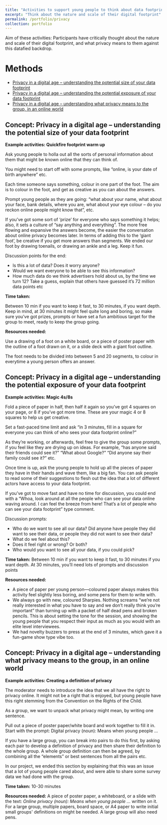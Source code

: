 ```yaml
---
title: "Activities to support young people to think about data footprints & privacy"
excerpt: "Think about the nature and scale of their digital footprint"
permalink: /portfolio/privacy
collection: portfolio
---
```


Aim of these activities: Participants have critically thought about the nature and scale of their digital footprint, and what privacy means to them against this datafied backdrop.


# Methods
- [Privacy in a digital age – understanding the potential size of your data footprint](#id-section1)
- [Privacy in a digital age – understanding the potential exposure of your data footprint](#id-section2)
- [Privacy in a digital age – understanding what privacy means to the group, in an online world](#id-section3)

<div id='id-section1'/>
  
## Concept: Privacy in a digital age – understanding the potential size of your data footprint
**Example activities: Quickfire footprint warm up** 

Ask young people to holla out all the sorts of personal information about them that might be known online that they can think of. 

You might need to start off with some prompts, like “online, is your date of birth anywhere” etc.

Each time someone says something, colour in one part of the foot. The aim is to colour in the foot, and get as creative as you can about the answers.

Prompt young people as they are going: “what about your name, what about your face, bank details, where you are, what about your eye colour – do you reckon online people might know that”, etc.

If you’ve got some sort of ‘prize’ for everyone who says something it helps; also, it sets a culture of “say anything and everything”. The more free flowing and expansive the answers become, the easier the conversation about online privacy becomes later.  In terms of adding this to the ‘giant foot’, be creative if you get more answers than segments. We ended our foot by drawing toenails, or drawing an ankle and a leg. Keep it fun.

Discussion points for the end:
* Is this a lot of data? Does it worry anyone? 
* Would we want everyone to be able to see this information?
* How much data do we think advertisers hold about us, by the time we turn 12? Take a guess,  explain that others have guessed it’s 72 million data points etc

**Time taken:** 

Between 10 min if you want to keep it fast, to 30 minutes, if you want depth. Keep in mind, at 30 minutes it might feel quite long and boring, so make sure you’ve got prizes, prompts or have set a fun ambitious target for the group to meet, ready to keep the group going.

**Resources needed:** 

Use a drawing of a foot on a white board, or a piece of poster paper with the outline of a foot drawn on it, or a slide deck with a giant foot outline.

The foot needs to be divided into between 5 and 20 segments, to colour in everytime a young person offers an answer.

<div id='id-section2'/>
  
## Concept: Privacy in a digital age – understanding the potential exposure of your data footprint
**Example activities: Magic 4s/8s**

Fold a piece of paper in half, then half it again so you’ve got 4 squares on your page, or 8 if you’ve got more time. These are your magic 4 or 8 squares to help us get creative.

Set a fast-paced time limit and ask “in 3 minutes, fill in a square for everyone you can think of who sees your data footprint online?” 

As they’re working, or afterwards, feel free to give the group some prompts, if you feel like they are drying up on ideas. For example, “has anyone said their friends could see it?” “What about Google?” “Did anyone say their family could see it?” etc.

Once time is up, ask the young people to hold up all the pieces of paper they have in their hands and wave them, like a big fan. You can ask people to read some of their suggestions to flesh out the idea that a lot of different actors have access to your data footprint.

If you’ve got to move fast and have no time for discussion, you could end with a “Whoa, look around at all the people who can see your data online waving around. I can feel the breeze from here! That’s a lot of people who can see your data footprint”  type comment.

Discussion prompts:
* Who do we want to see all our data? Did anyone have people they did want to see their data, or people they did not want to see their data?
* What do we feel about this?
* Does it feel right or wrong? Or both?
* Who would you want to see all your data, if you could pick?


**Time taken:** 
Between 10 min if you want to keep it fast, to 30 minutes if you want depth. At 30 minutes, you’ll need lots of prompts and discussion points

**Resources needed:** 
* A piece of paper per young person—coloured paper always makes this activity feel slightly less boring, and some pens for them to write with. 
* We always go with new, coloured Sharpies. Nothing screams “we’re not really interested in what you have to say and we don’t really think you’re important” than turning up with a packet of half dead pens and broken pencils. This is about setting the tone for the session, and showing the young people that you respect their input as much as you would with an elite level interviewees.
* We had novelty buzzers to press at the end of 3 minutes, which gave it a fun-game show type vibe too.

<div id='id-section3'/>
  
## Concept: Privacy in a digital age – understanding what privacy means to the group, in an online world
**Example activities: Creating a definition of privacy**

The moderator needs to introduce the idea that we all have the right to privacy online. It might not be a right that is enjoyed, but young people have this right stemming from the Convention on the Rights of the Child.

As a group, we want to unpack what privacy might mean, by writing one sentence.

Pull out a piece of poster paper/white board and work together to fill it in. Start with the prompt:  Digital privacy (noun): Means when young people ...

If you have a large group, you can break into pairs to do this first, by asking each pair to develop a definition of privacy and then share their definition to the whole group. A whole group definition can then be agreed, by combining all the “elements” or best sentences from all the pairs etc.

In our project, we ended this section by explaining that this was an issue that a lot of young people cared about, and were able to share some survey data we had done with the group.

**Time taken:** 
10-30 minutes

**Resources needed:** 
A piece of poster paper, a whiteboard, or a slide with the text:  *Online privacy (noun): Means when young people ...* written on it. For a large group, multiple papers, board space, or A4 paper to write initial small groups' definitions on might be needed. A large group will also need pens.

